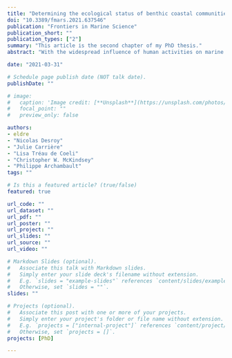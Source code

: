 ```yaml
---
title: "Determining the ecological status of benthic coastal communities: A case in an anthropized sub-arctic area"
doi: "10.3389/fmars.2021.637546"
publication: "Frontiers in Marine Science"
publication_short: ""
publication_types: ["2"]
summary: "This article is the second chapter of my PhD thesis."
abstract: "With the widespread influence of human activities on marine ecosystems, evaluation of ecological status provides valuable information for conservation initiatives and sustainable development. To this end, many environmental indicators have been developed worldwide and there is a growing need to evaluate their performance by calculating ecological status in a wide range of ecosystems at multiple spatial and temporal scales. This study calculated and contrasted sixteen indicators of ecological status from three methodological categories: abundance measures, diversity parameters and characteristic species. This selection was applied to coastal benthic ecosystems at Sept-Îles (Québec, Canada), an important industrial harbor area in the Gulf of St. Lawrence, and related to habitat parameters (organic matter, grain size fractions, and heavy metal concentrations). Nearly all indicators highlighted a generally good ecological status in the study area, where communities presented an unperturbed profile with high taxa and functional diversities and without the dominance of opportunistic taxa. Some correlations with habitat parameters were detected, especially with heavy metals, and bootstrap analyses indicated quite robust results. This study provides valuable information on the application of environmental indicators in Canadian coastal ecosystems, along with insights on their use for environmental assessments."

date: "2021-03-31"

# Schedule page publish date (NOT talk date).
publishDate: ""

# image:
#   caption: 'Image credit: [**Unsplash**](https://unsplash.com/photos/jdD8gXaTZsc)'
#   focal_point: ""
#   preview_only: false

authors: 
- eldre
- "Nicolas Desroy"
- "Julie Carrière"
- "Lisa Tréau de Coeli"
- "Christopher W. McKindsey"
- "Philippe Archambault"
tags: ""

# Is this a featured article? (true/false)
featured: true

url_code: ""
url_dataset: ""
url_pdf: ""
url_poster: ""
url_project: ""
url_slides: ""
url_source: ""
url_video: ""

# Markdown Slides (optional).
#   Associate this talk with Markdown slides.
#   Simply enter your slide deck's filename without extension.
#   E.g. `slides = "example-slides"` references `content/slides/example-slides.md`.
#   Otherwise, set `slides = ""`.
slides: ""

# Projects (optional).
#   Associate this post with one or more of your projects.
#   Simply enter your project's folder or file name without extension.
#   E.g. `projects = ["internal-project"]` references `content/project/deep-learning/index.md`.
#   Otherwise, set `projects = []`.
projects: [PhD]

---
```

